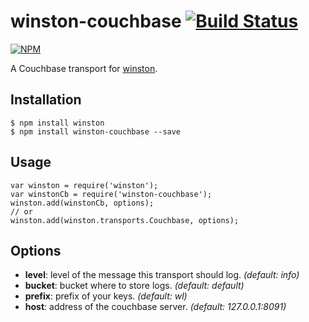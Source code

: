 winston-couchbase [![Build Status](https://travis-ci.org/majimboo/winston-couchbase.svg?branch=master)](https://travis-ci.org/majimboo/winston-couchbase)
=================

[![NPM](https://nodei.co/npm/winston-couchbase.png?downloads=true)](https://nodei.co/npm/winston-couchbase/)

A Couchbase transport for [winston][0].

Installation
------------

    $ npm install winston
    $ npm install winston-couchbase --save

Usage
-----
    var winston = require('winston');
    var winstonCb = require('winston-couchbase');
    winston.add(winstonCb, options);
    // or
    winston.add(winston.transports.Couchbase, options);

Options
-------

- __level__: level of the message this transport should log. *(default: info)*
- __bucket__: bucket where to store logs. *(default: default)*
- __prefix__: prefix of your keys. *(default: wl)*
- __host__: address of the couchbase server. *(default: 127.0.0.1:8091)*

[0]: https://github.com/flatiron/winston

